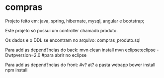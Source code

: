 # compras
Projeto feito em: java, spring, hibernate, mysql, angular e bootstrap;

Este projeto só possui um controller chamado produto.

Os dados e o DDL se encontram no arquivo: compras_produto.sql

Para add as depend?ncias do back: 
	mvn clean install
	mvn eclipse:eclipse -Dwtpversion=2.0  #para abrir no eclipse

Para add as depend?ncias do front: 		#v? at? a pasta webapp
	bower install
	npm install